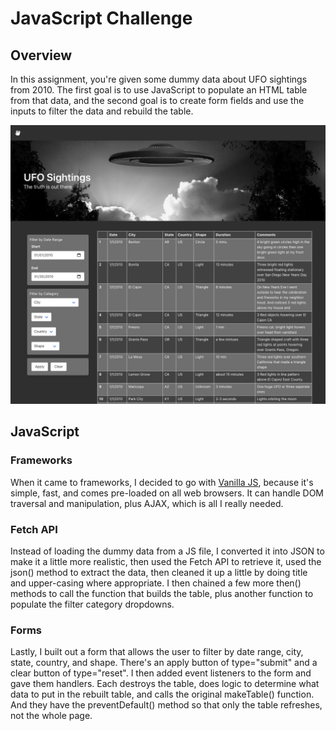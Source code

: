 # JavaScript Challenge

## Overview

In this assignment, you're given some dummy data about UFO sightings from 2010. The first goal is to use JavaScript to populate an HTML table from that data, and the second goal is to create form fields and use the inputs to filter the data and rebuild the table.

![ufo page screenshot](images/ufo-home.png)

## JavaScript

### Frameworks

When it came to frameworks, I decided to go with [Vanilla JS](http://vanilla-js.com/), because it's simple, fast, and comes pre-loaded on all web browsers. It can handle DOM traversal and manipulation, plus AJAX, which is all I really needed.

### Fetch API

Instead of loading the dummy data from a JS file, I converted it into JSON to make it a little more realistic, then used the Fetch API to retrieve it, used the json() method to extract the data, then cleaned it up a little by doing title and upper-casing where appropriate. I then chained a few more then() methods to call the function that builds the table, plus another function to populate the filter category dropdowns.

### Forms

Lastly, I built out a form that allows the user to filter by date range, city, state, country, and shape. There's an apply button of type="submit" and a clear button of type="reset". I then added event listeners to the form and gave them handlers. Each destroys the table, does logic to determine what data to put in the rebuilt table, and calls the original makeTable() function. And they have the preventDefault() method so that only the table refreshes, not the whole page.
